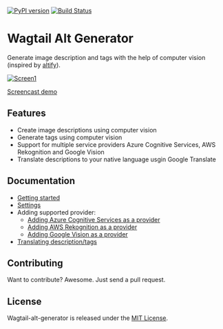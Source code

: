 [![PyPI version](https://badge.fury.io/py/wagtailaltgenerator.svg)](https://badge.fury.io/py/wagtailaltgenerator)
[![Build Status](https://travis-ci.org/marteinn/wagtail-alt-generator.svg?branch=develop)](https://travis-ci.org/marteinn/wagtail-alt-generator)

# Wagtail Alt Generator

Generate image description and tags with the help of computer vision (inspired by [altify](https://github.com/ParhamP/altify/blob/master/altify/altify)).

[![Screen1](https://raw.githubusercontent.com/marteinn/wagtail-alt-generator/develop/img/screenshot.png)](https://www.youtube.com/watch?v=1JeCjKx0lko)

[Screencast demo](https://www.youtube.com/watch?v=1JeCjKx0lko)


## Features

- Create image descriptions using computer vision
- Generate tags using computer vision
- Support for multiple service providers Azure Cognitive Services, AWS Rekognition and Google Vision
- Translate descriptions to your native language usgin Google Translate


## Documentation

- [Getting started](./docs/getting-started.md)
- [Settings](./docs/settings.md)
- Adding supported provider:
    - [Adding Azure Cognitive Services as a provider](./docs/adding-azure-cognitive-services.md)
    - [Adding AWS Rekognition as a provider](./docs/adding-aws-rekognition.md)
    - [Adding Google Vision as a provider](./docs/adding-google-vision.md)
- [Translating description/tags](./docs/adding-google-translate.md)


## Contributing

Want to contribute? Awesome. Just send a pull request.


## License

Wagtail-alt-generator is released under the [MIT License](http://www.opensource.org/licenses/MIT).
